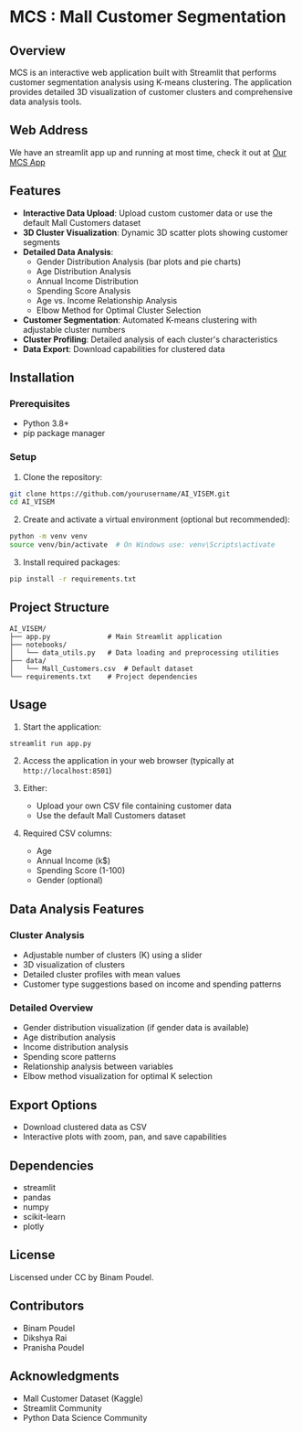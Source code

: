 # MCS : Mall Customer Segmentation 

## Overview
MCS is an interactive web application built with Streamlit that performs customer segmentation analysis using K-means clustering. The application provides detailed 3D visualization of customer clusters and comprehensive data analysis tools.

## Web Address
We have an streamlit app up and running at most time, check it out at [Our MCS App](http://mcs-bdp.streamlit.app/)
## Features
- **Interactive Data Upload**: Upload custom customer data or use the default Mall Customers dataset
- **3D Cluster Visualization**: Dynamic 3D scatter plots showing customer segments
- **Detailed Data Analysis**:
  - Gender Distribution Analysis (bar plots and pie charts)
  - Age Distribution Analysis
  - Annual Income Distribution
  - Spending Score Analysis
  - Age vs. Income Relationship Analysis
  - Elbow Method for Optimal Cluster Selection
- **Customer Segmentation**: Automated K-means clustering with adjustable cluster numbers
- **Cluster Profiling**: Detailed analysis of each cluster's characteristics
- **Data Export**: Download capabilities for clustered data

## Installation

### Prerequisites
- Python 3.8+
- pip package manager

### Setup
1. Clone the repository:
```bash
git clone https://github.com/yourusername/AI_VISEM.git
cd AI_VISEM
```

2. Create and activate a virtual environment (optional but recommended):
```bash
python -m venv venv
source venv/bin/activate  # On Windows use: venv\Scripts\activate
```

3. Install required packages:
```bash
pip install -r requirements.txt
```

## Project Structure
```
AI_VISEM/
├── app.py              # Main Streamlit application
├── notebooks/
│   └── data_utils.py   # Data loading and preprocessing utilities
├── data/
│   └── Mall_Customers.csv  # Default dataset
└── requirements.txt    # Project dependencies
```

## Usage

1. Start the application:
```bash
streamlit run app.py
```

2. Access the application in your web browser (typically at `http://localhost:8501`)

3. Either:
   - Upload your own CSV file containing customer data
   - Use the default Mall Customers dataset

4. Required CSV columns:
   - Age
   - Annual Income (k$)
   - Spending Score (1-100)
   - Gender (optional)

## Data Analysis Features

### Cluster Analysis
- Adjustable number of clusters (K) using a slider
- 3D visualization of clusters
- Detailed cluster profiles with mean values
- Customer type suggestions based on income and spending patterns

### Detailed Overview
- Gender distribution visualization (if gender data is available)
- Age distribution analysis
- Income distribution analysis
- Spending score patterns
- Relationship analysis between variables
- Elbow method visualization for optimal K selection

## Export Options
- Download clustered data as CSV
- Interactive plots with zoom, pan, and save capabilities

## Dependencies
- streamlit
- pandas
- numpy
- scikit-learn
- plotly

## License
Liscensed under CC by Binam Poudel.

## Contributors
- Binam Poudel
- Dikshya Rai
- Pranisha Poudel

## Acknowledgments
- Mall Customer Dataset (Kaggle)
- Streamlit Community
- Python Data Science Community